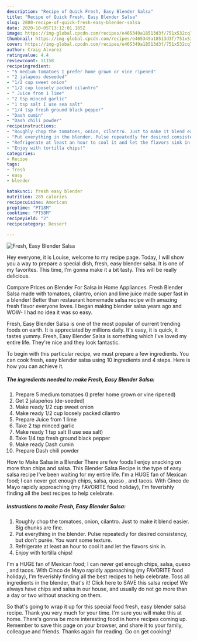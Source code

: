 ```yaml
---
description: "Recipe of Quick Fresh, Easy Blender Salsa"
title: "Recipe of Quick Fresh, Easy Blender Salsa"
slug: 2800-recipe-of-quick-fresh-easy-blender-salsa
date: 2020-10-05T13:12:01.185Z
image: https://img-global.cpcdn.com/recipes/e465349a18513d3f/751x532cq70/fresh-easy-blender-salsa-recipe-main-photo.jpg
thumbnail: https://img-global.cpcdn.com/recipes/e465349a18513d3f/751x532cq70/fresh-easy-blender-salsa-recipe-main-photo.jpg
cover: https://img-global.cpcdn.com/recipes/e465349a18513d3f/751x532cq70/fresh-easy-blender-salsa-recipe-main-photo.jpg
author: Craig Alvarez
ratingvalue: 4.4
reviewcount: 11158
recipeingredient:
- "5 medium tomatoes I prefer home grown or vine ripened"
- "2 jalapeos deseeded"
- "1/2 cup sweet onion"
- "1/2 cup loosely packed cilantro"
- " Juice from 1 lime"
- "2 tsp minced garlic"
- "1 tsp salt I use sea salt"
- "1/4 tsp fresh ground black pepper"
- "Dash cumin"
- "Dash chili powder"
recipeinstructions:
- "Roughly chop the tomatoes, onion, cilantro. Just to make it blend easier. Big chunks are fine."
- "Put everything in the blender. Pulse repeatedly for desired consistency, but don’t purée. You want some texture."
- "Refrigerate at least an hour to cool it and let the flavors sink in."
- "Enjoy with tortilla chips!"
categories:
- Recipe
tags:
- fresh
- easy
- blender

katakunci: fresh easy blender 
nutrition: 289 calories
recipecuisine: American
preptime: "PT18M"
cooktime: "PT58M"
recipeyield: "2"
recipecategory: Dessert

---
```



![Fresh, Easy Blender Salsa](https://img-global.cpcdn.com/recipes/e465349a18513d3f/751x532cq70/fresh-easy-blender-salsa-recipe-main-photo.jpg)

Hey everyone, it is Louise, welcome to my recipe page. Today, I will show you a way to prepare a special dish, fresh, easy blender salsa. It is one of my favorites. This time, I'm gonna make it a bit tasty. This will be really delicious.

Compare Prices on Blender For Salsa in Home Appliances. Fresh Blender Salsa made with tomatoes, cilantro, onion and lime juice made super fast in a blender! Better than restaurant homemade salsa recipe with amazing fresh flavor everyone loves. I began making blender salsa years ago and WOW- I had no idea it was so easy.

Fresh, Easy Blender Salsa is one of the most popular of current trending foods on earth. It is appreciated by millions daily. It's easy, it is quick, it tastes yummy. Fresh, Easy Blender Salsa is something which I've loved my entire life. They're nice and they look fantastic.


To begin with this particular recipe, we must prepare a few ingredients. You can cook fresh, easy blender salsa using 10 ingredients and 4 steps. Here is how you can achieve it.

<!--inarticleads1-->

##### The ingredients needed to make Fresh, Easy Blender Salsa:

1. Prepare 5 medium tomatoes (I prefer home grown or vine ripened)
1. Get 2 jalapeños (de-seeded)
1. Make ready 1/2 cup sweet onion
1. Make ready 1/2 cup loosely packed cilantro
1. Prepare  Juice from 1 lime
1. Take 2 tsp minced garlic
1. Make ready 1 tsp salt (I use sea salt)
1. Take 1/4 tsp fresh ground black pepper
1. Make ready Dash cumin
1. Prepare Dash chili powder


How to Make Salsa in a Blender There are few foods I enjoy snacking on more than chips and salsa. This Blender Salsa Recipe is the type of easy salsa recipe I&#39;ve been waiting for my entire life. I&#39;m a HUGE fan of Mexican food; I can never get enough chips, salsa, queso , and tacos. With Cinco de Mayo rapidly approaching (my FAVORITE food holiday), I&#39;m feverishly finding all the best recipes to help celebrate. 

<!--inarticleads2-->

##### Instructions to make Fresh, Easy Blender Salsa:

1. Roughly chop the tomatoes, onion, cilantro. Just to make it blend easier. Big chunks are fine.
1. Put everything in the blender. Pulse repeatedly for desired consistency, but don’t purée. You want some texture.
1. Refrigerate at least an hour to cool it and let the flavors sink in.
1. Enjoy with tortilla chips!


I&#39;m a HUGE fan of Mexican food; I can never get enough chips, salsa, queso , and tacos. With Cinco de Mayo rapidly approaching (my FAVORITE food holiday), I&#39;m feverishly finding all the best recipes to help celebrate. Toss all ingredients in the blender, that&#39;s it! Click here to SAVE this salsa recipe! We always have chips and salsa in our house, and usually do not go more than a day or two without snacking on them. 

So that's going to wrap it up for this special food fresh, easy blender salsa recipe. Thank you very much for your time. I'm sure you will make this at home. There's gonna be more interesting food in home recipes coming up. Remember to save this page on your browser, and share it to your family, colleague and friends. Thanks again for reading. Go on get cooking!
